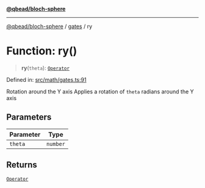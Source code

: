[**@qbead/bloch-sphere**](../../../../index.md)

***

[@qbead/bloch-sphere](../../../../index.md) / [gates](../index.md) / ry

# Function: ry()

> **ry**(`theta`): [`Operator`](../../../../classes/Operator.md)

Defined in: [src/math/gates.ts:91](https://github.com/qbead/bloch-sphere/blob/7e0f69cf2dad7ff45291f70228526b02e73614bb/src/math/gates.ts#L91)

Rotation around the Y axis
Applies a rotation of `theta` radians around the Y axis

## Parameters

| Parameter | Type |
| ------ | ------ |
| `theta` | `number` |

## Returns

[`Operator`](../../../../classes/Operator.md)
